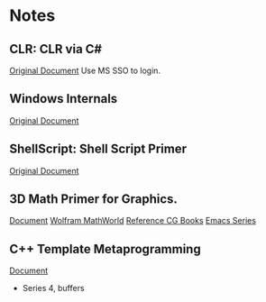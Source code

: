 # Notes

## CLR: CLR via C#
[Original Document](https://www.safaribooksonline.com/library/view/clr-via-c/9780735668737/ch29.html)  Use MS SSO to login.
## Windows Internals
[Original Document](https://www.safaribooksonline.com/library/view/windows-internals-seventh/9780133986471/ch01.html)
## ShellScript: Shell Script Primer
[Original Document](https://developer.apple.com/library/archive/documentation/OpenSource/Conceptual/ShellScripting/Introduction/Introduction.html#//apple_ref/doc/uid/TP40004268-TP40003516-SW1)
## 3D Math Primer for Graphics.
[Document](https://www.safaribooksonline.com/library/view/3d-math-primer/9781439869819/K13210_fm01.xhtml)
[Wolfram MathWorld](http://mathworld.wolfram.com)
[Reference CG Books](https://www.quora.com/What-are-some-good-computer-graphics-books)
[Emacs Series](https://www.youtube.com/watch?v=x5KiYDd9s8k&index=2&list=PL9KxKa8NpFxIcNQa9js7dQQIHc81b0-Xg)
## C++ Template Metaprogramming
[Document](https://www.safaribooksonline.com/library/view/c-template-metaprogramming/0321227255/pr02.html)
* Series 4, buffers
